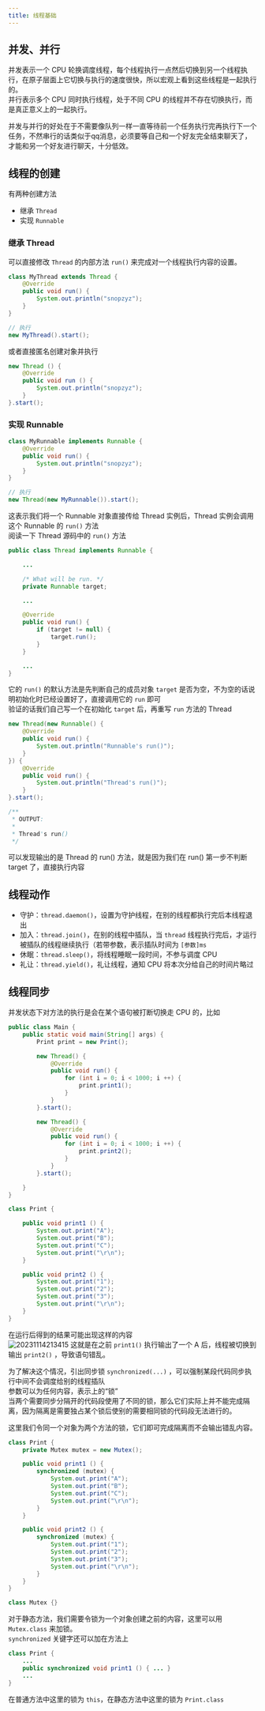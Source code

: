 ```yaml
---
title: 线程基础
---
```


## 并发、并行

并发表示一个 CPU 轮换调度线程，每个线程执行一点然后切换到另一个线程执行，在原子层面上它切换与执行的速度很快，所以宏观上看到这些线程是一起执行的。  
并行表示多个 CPU 同时执行线程，处于不同 CPU 的线程并不存在切换执行，而是真正意义上的一起执行。  

并发与并行的好处在于不需要像队列一样一直等待前一个任务执行完再执行下一个任务，不然串行的话类似于qq消息，必须要等自己和一个好友完全结束聊天了，才能和另一个好友进行聊天，十分低效。

## 线程的创建

有两种创建方法
- 继承 `Thread`
- 实现 `Runnable`

### 继承 Thread

可以直接修改 `Thread` 的内部方法 `run()` 来完成对一个线程执行内容的设置。

```java
class MyThread extends Thread {
    @Override
    public void run() {
        System.out.println("snopzyz");
    }
}

// 执行
new MyThread().start();
```

或者直接匿名创建对象并执行

```java
new Thread () {
    @Override
    public void run () {
        System.out.println("snopzyz");
    }
}.start();
```

### 实现 Runnable

```java
class MyRunnable implements Runnable {
    @Override
    public void run() {
        System.out.println("snopzyz");
    }
}

// 执行
new Thread(new MyRunnable()).start();
```

这表示我们将一个 Runnable 对象直接传给 Thread 实例后，Thread 实例会调用这个 Runnable 的 `run()` 方法  
阅读一下 Thread 源码中的 `run()` 方法  

```java
public class Thread implements Runnable {

    ...

    /* What will be run. */
    private Runnable target;

    ...

    @Override
    public void run() {
        if (target != null) {
            target.run();
        }
    }

    ...
}
```

它的 `run()` 的默认方法是先判断自己的成员对象 `target` 是否为空，不为空的话说明初始化时已经设置好了，直接调用它的 `run` 即可  
验证的话我们自己写一个在初始化 `target` 后，再重写 `run` 方法的 Thread  

```java
new Thread(new Runnable() {
    @Override
    public void run() {
        System.out.println("Runnable's run()");
    }
}) {
    @Override
    public void run() {
        System.out.println("Thread's run()");
    }
}.start();

/**
 * OUTPUT:
 * 
 * Thread's run()
 */
```

可以发现输出的是 Thread 的 run() 方法，就是因为我们在 run() 第一步不判断 target 了，直接执行内容

## 线程动作

- 守护：`thread.daemon()`，设置为守护线程，在别的线程都执行完后本线程退出
- 加入：`thread.join()`，在别的线程中插队，当 `thread` 线程执行完后，才运行被插队的线程继续执行（若带参数，表示插队时间为 `[参数]ms`
- 休眠：`thread.sleep()`，将线程睡眠一段时间，不参与调度 CPU 
- 礼让：`thread.yield()`，礼让线程，通知 CPU 将本次分给自己的时间片略过

## 线程同步

并发状态下对方法的执行是会在某个语句被打断切换走 CPU 的，比如  

```java
public class Main {
    public static void main(String[] args) {
        Print print = new Print();

        new Thread() {
            @Override
            public void run() {
                for (int i = 0; i < 1000; i ++) {
                    print.print1();
                }
            }
        }.start();

        new Thread() {
            @Override
            public void run() {
                for (int i = 0; i < 1000; i ++) {
                    print.print2();
                }
            }
        }.start();

    }
}

class Print {

    public void print1 () {
        System.out.print("A");
        System.out.print("B");
        System.out.print("C");
        System.out.print("\r\n");
    }

    public void print2 () {
        System.out.print("1");
        System.out.print("2");
        System.out.print("3");
        System.out.print("\r\n");
    }
}
```

在运行后得到的结果可能出现这样的内容  
![20231114213415](https://cr-demo-blog-1308117710.cos.ap-nanjing.myqcloud.com/chivas-regal/20231114213415.png) 
这就是在之前 `print1()` 执行输出了一个 A 后，线程被切换到输出 `print2()` ，导致语句错乱。  

为了解决这个情况，引出同步锁 `synchronized(...)` ，可以强制某段代码同步执行中间不会调度给别的线程插队  
参数可以为任何内容，表示上的“锁”  
当两个需要同步分隔开的代码段使用了不同的锁，那么它们实际上并不能完成隔离，因为隔离是需要独占某个锁后使别的需要相同锁的代码段无法进行的。  

这里我们令同一个对象为两个方法的锁，它们即可完成隔离而不会输出错乱内容。  

```java
class Print {
    private Mutex mutex = new Mutex();

    public void print1 () {
        synchronized (mutex) {
            System.out.print("A");
            System.out.print("B");
            System.out.print("C");
            System.out.print("\r\n");
        }
    }

    public void print2 () {
        synchronized (mutex) {
            System.out.print("1");
            System.out.print("2");
            System.out.print("3");
            System.out.print("\r\n");
        }
    }
}

class Mutex {}
```

对于静态方法，我们需要令锁为一个对象创建之前的内容，这里可以用 `Mutex.class` 来加锁。  
`synchronized` 关键字还可以加在方法上  

```java
class Print {
    ...
    public synchronized void print1 () { ... }
    ...
}
```

在普通方法中这里的锁为 `this`，在静态方法中这里的锁为 `Print.class`  
